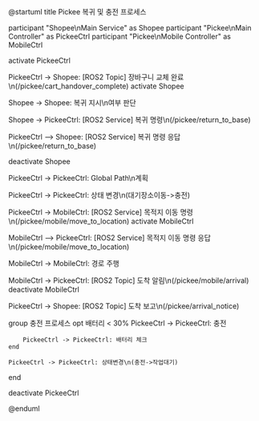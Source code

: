 @startuml
title Pickee 복귀 및 충전 프로세스

participant "Shopee\nMain Service" as Shopee
participant "Pickee\nMain Controller" as PickeeCtrl
participant "Pickee\nMobile Controller" as MobileCtrl

activate PickeeCtrl

PickeeCtrl -> Shopee: [ROS2 Topic] 장바구니 교체 완료\n(/pickee/cart_handover_complete)
activate Shopee

Shopee -> Shopee: 복귀 지시\n여부 판단

Shopee -> PickeeCtrl: [ROS2 Service] 복귀 명령\n(/pickee/return_to_base)

PickeeCtrl --> Shopee: [ROS2 Service] 복귀 명령 응답\n(/pickee/return_to_base)

deactivate Shopee

PickeeCtrl -> PickeeCtrl: Global Path\n계획

PickeeCtrl -> PickeeCtrl: 상태 변경\n(대기장소이동->충전)

PickeeCtrl -> MobileCtrl: [ROS2 Service] 목적지 이동 명령\n(/pickee/mobile/move_to_location)
activate MobileCtrl

MobileCtrl --> PickeeCtrl: [ROS2 Service] 목적지 이동 명령 응답\n(/pickee/mobile/move_to_location)

MobileCtrl -> MobileCtrl: 경로 주행

MobileCtrl -> PickeeCtrl: [ROS2 Topic] 도착 알림\n(/pickee/mobile/arrival)
deactivate MobileCtrl

PickeeCtrl -> Shopee: [ROS2 Topic] 도착 보고\n(/pickee/arrival_notice)

group 충전 프로세스
    opt 배터리 < 30%
        PickeeCtrl -> PickeeCtrl: 충전
        
        PickeeCtrl -> PickeeCtrl: 배터리 체크
    end
    
    PickeeCtrl -> PickeeCtrl: 상태변경\n(충전->작업대기)
end

deactivate PickeeCtrl

@enduml